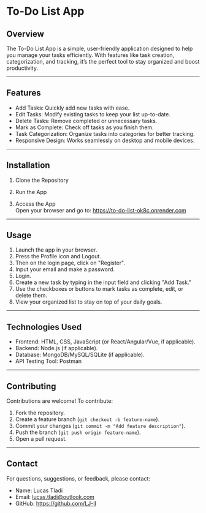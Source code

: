 # To-Do List App

## Overview  
The To-Do List App is a simple, user-friendly application designed to help you manage your tasks efficiently. With features like task creation, categorization, and tracking, it’s the perfect tool to stay organized and boost productivity.

---

## Features  
- Add Tasks: Quickly add new tasks with ease.  
- Edit Tasks: Modify existing tasks to keep your list up-to-date.  
- Delete Tasks: Remove completed or unnecessary tasks.  
- Mark as Complete: Check off tasks as you finish them.  
- Task Categorization: Organize tasks into categories for better tracking.  
- Responsive Design: Works seamlessly on desktop and mobile devices.  

---

## Installation  

1. Clone the Repository  
  
2. Run the App  

3. Access the App  
Open your browser and go to:
https://to-do-list-ok8c.onrender.com

---

## Usage  
1. Launch the app in your browser.
2. Press the Profile icon and Logout.
3. Then on the login page, click on "Register".
4. Input your email and make a password.
5. Login.
6. Create a new task by typing in the input field and clicking "Add Task."  
7. Use the checkboxes or buttons to mark tasks as complete, edit, or delete them.  
8. View your organized list to stay on top of your daily goals.

---

## Technologies Used  
- Frontend: HTML, CSS, JavaScript (or React/Angular/Vue, if applicable).  
- Backend: Node.js (if applicable).  
- Database: MongoDB/MySQL/SQLite (if applicable).
- API Testing Tool: Postman

---

## Contributing  
Contributions are welcome! To contribute:  
1. Fork the repository.  
2. Create a feature branch (`git checkout -b feature-name`).  
3. Commit your changes (`git commit -m "Add feature description"`).  
4. Push the branch (`git push origin feature-name`).  
5. Open a pull request.  

---


## Contact  
For questions, suggestions, or feedback, please contact:  
- Name: Lucas Tladi
- Email: lucas.tladi@outlook.com  
- GitHub: https://github.com/LJ-II

